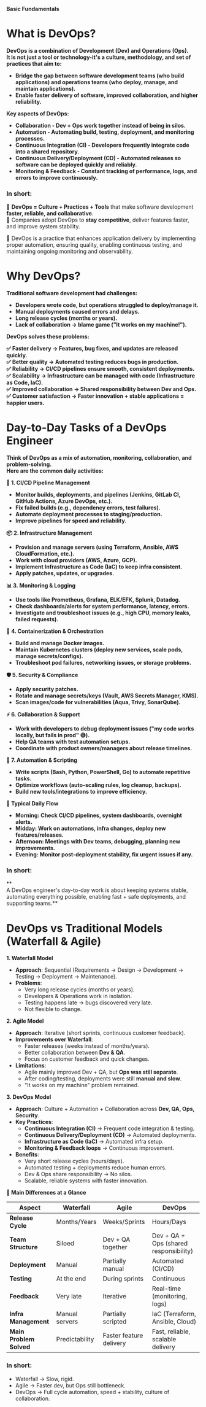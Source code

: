 **Basic Fundamentals**

# **What is DevOps?**

**DevOps is a combination of Development (Dev) and Operations (Ops).  
It is not just a tool or technology-it's a culture, methodology, and set of practices that aim to:**

- **Bridge the gap between software development teams (who build applications) and operations teams (who deploy, manage, and maintain applications).**
- **Enable faster delivery of software, improved collaboration, and higher reliability.**

**Key aspects of DevOps:**

- **Collaboration - Dev + Ops work together instead of being in silos.**
- **Automation - Automating build, testing, deployment, and monitoring processes.**
- **Continuous Integration (CI) - Developers frequently integrate code into a shared repository.**
- **Continuous Delivery/Deployment (CD) - Automated releases so software can be deployed quickly and reliably.**
- **Monitoring & Feedback - Constant tracking of performance, logs, and errors to improve continuously.**

### **In short:**

🔹 **DevOps = Culture + Practices + Tools** that make software development **faster, reliable, and collaborative**.  
🔹 Companies adopt DevOps to **stay competitive**, deliver features faster, and improve system stability.

🔹 DevOps is a practice that enhances application delivery by implementing proper automation, ensuring quality, enabling continuous testing, and maintaining ongoing monitoring and observability.

# **Why DevOps?**

**Traditional software development had challenges:**

- **Developers wrote code, but operations struggled to deploy/manage it.**
- **Manual deployments caused errors and delays.**
- **Long release cycles (months or years).**
- **Lack of collaboration → blame game ("It works on my machine!").**

**DevOps solves these problems:**

**✅ Faster delivery → Features, bug fixes, and updates are released quickly.  
✅ Better quality → Automated testing reduces bugs in production.  
✅ Reliability → CI/CD pipelines ensure smooth, consistent deployments.  
✅ Scalability → Infrastructure can be managed with code (Infrastructure as Code, IaC).  
✅ Improved collaboration → Shared responsibility between Dev and Ops.  
✅ Customer satisfaction → Faster innovation + stable applications = happier users.**

# Day-to-Day Tasks of a DevOps Engineer

**Think of DevOps as a mix of automation, monitoring, collaboration, and problem-solving.  
Here are the common daily activities:**

**🔧 1. CI/CD Pipeline Management**

- **Monitor builds, deployments, and pipelines (Jenkins, GitLab CI, GitHub Actions, Azure DevOps, etc.).**
- **Fix failed builds (e.g., dependency errors, test failures).**
- **Automate deployment processes to staging/production.**
- **Improve pipelines for speed and reliability.**

**📦 2. Infrastructure Management**

- **Provision and manage servers (using Terraform, Ansible, AWS CloudFormation, etc.).**
- **Work with cloud providers (AWS, Azure, GCP).**
- **Implement Infrastructure as Code (IaC) to keep infra consistent.**
- **Apply patches, updates, or upgrades.**

**📊 3. Monitoring & Logging**

- **Use tools like Prometheus, Grafana, ELK/EFK, Splunk, Datadog.**
- **Check dashboards/alerts for system performance, latency, errors.**
- **Investigate and troubleshoot issues (e.g., high CPU, memory leaks, failed requests).**

**🐳 4. Containerization & Orchestration**

- **Build and manage Docker images.**
- **Maintain Kubernetes clusters (deploy new services, scale pods, manage secrets/configs).**
- **Troubleshoot pod failures, networking issues, or storage problems.**

**🛡 5. Security & Compliance**

- **Apply security patches.**
- **Rotate and manage secrets/keys (Vault, AWS Secrets Manager, KMS).**
- **Scan images/code for vulnerabilities (Aqua, Trivy, SonarQube).**

**⚡ 6. Collaboration & Support**

- **Work with developers to debug deployment issues ("my code works locally, but fails in prod" 😅).**
- **Help QA teams with test automation setups.**
- **Coordinate with product owners/managers about release timelines.**

**🔄 7. Automation & Scripting**

- **Write scripts (Bash, Python, PowerShell, Go) to automate repetitive tasks.**
- **Optimize workflows (auto-scaling rules, log cleanup, backups).**
- **Build new tools/integrations to improve efficiency.**

**📅 Typical Daily Flow**

- **Morning: Check CI/CD pipelines, system dashboards, overnight alerts.**
- **Midday: Work on automations, infra changes, deploy new features/releases.**
- **Afternoon: Meetings with Dev teams, debugging, planning new improvements.**
- **Evening: Monitor post-deployment stability, fix urgent issues if any.**

### **In short:**

**  
A DevOps engineer's day-to-day work is about keeping systems stable, automating everything possible, enabling fast + safe deployments, and supporting teams.**

# DevOps vs Traditional Models (Waterfall & Agile)

**1\. Waterfall Model**

- **Approach**: Sequential (Requirements → Design → Development → Testing → Deployment → Maintenance).
- **Problems**:
  - Very long release cycles (months or years).
  - Developers & Operations work in isolation.
  - Testing happens late → bugs discovered very late.
  - Not flexible to change.

**2\. Agile Model**

- **Approach**: Iterative (short sprints, continuous customer feedback).
- **Improvements over Waterfall**:
  - Faster releases (weeks instead of months/years).
  - Better collaboration between **Dev & QA**.
  - Focus on customer feedback and quick changes.
- **Limitations**:
  - Agile mainly improved Dev + QA, but **Ops was still separate**.
  - After coding/testing, deployments were still **manual and slow**.
  - "It works on my machine" problem remained.

**3\. DevOps Model**

- **Approach**: Culture + Automation + Collaboration across **Dev, QA, Ops, Security**.
- **Key Practices**:
  - **Continuous Integration (CI)** → Frequent code integration & testing.
  - **Continuous Delivery/Deployment (CD)** → Automated deployments.
  - **Infrastructure as Code (IaC)** → Automated infra setup.
  - **Monitoring & Feedback loops** → Continuous improvement.
- **Benefits**:
  - Very short release cycles (hours/days).
  - Automated testing + deployments reduce human errors.
  - Dev & Ops share responsibility → No silos.
  - Scalable, reliable systems with faster innovation.

**🔑 Main Differences at a Glance**

| **Aspect** | **Waterfall** | **Agile** | **DevOps** |
| --- | --- | --- | --- |
| **Release Cycle** | Months/Years | Weeks/Sprints | Hours/Days |
| **Team Structure** | Siloed | Dev + QA together | Dev + QA + Ops (shared responsibility) |
| **Deployment** | Manual | Partially manual | Automated (CI/CD) |
| **Testing** | At the end | During sprints | Continuous |
| **Feedback** | Very late | Iterative | Real-time (monitoring, logs) |
| **Infra Management** | Manual servers | Partially scripted | IaC (Terraform, Ansible, Cloud) |
| **Main Problem Solved** | Predictability | Faster feature delivery | Fast, reliable, scalable delivery |

### **In short:**

- Waterfall → Slow, rigid.
- Agile → Faster dev, but Ops still bottleneck.
- DevOps → Full cycle automation, speed + stability, culture of collaboration.
